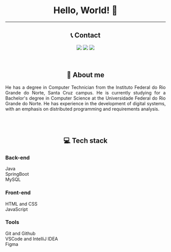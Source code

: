 
<h1 align="center"> Hello, World! 👋 </h1>

<hr>

<h2 align="center">📞 Contact</h2>
<div align="center"> 
  <a href="https://instagram.com/__carlos.paz__" target="_blank"><img src="https://img.shields.io/badge/-Instagram-%23E4405F?style=for-the-badge&logo=instagram&logoColor=white" target="_blank"></a>
  <a href = "mailto:pzzz.silva@gmail.com"><img src="https://img.shields.io/badge/-Gmail-%23333?style=for-the-badge&logo=gmail&logoColor=white" target="_blank"></a>
  <a href="https://www.linkedin.com/in/carlos-pzzz" target="_blank"><img src="https://img.shields.io/badge/-LinkedIn-%230077B5?style=for-the-badge&logo=linkedin&logoColor=white" target="_blank"></a> 
</div>

<br>
<br>

<h2 align="center">🚀 About me</h2>
<p align="justify">
  He has a degree in Computer Technician from the Instituto Federal do Rio Grande do Norte, Santa Cruz campus. He is currently studying for a Bachelor's degree in Computer Science at the Universidade Federal do Rio Grande do Norte. He has experience in the development of digital systems, with an emphasis on distributed programming and requirements analysis.
</p>

<br>
<br>

<h2 align="center">💻 Tech stack</h2>
<h3><b>Back-end</b></h3>
<p>
  Java<br>SpringBoot <br>MySQL <br>
</p>

<h3><b>Front-end</b></h3>
<p>
  HTML and CSS <br>JavaScript <br>
</p>

<h3><b>Tools</b></h3>
<p>
Git and Github <br>VSCode and IntelliJ IDEA <br>Figma <br>
</p>
